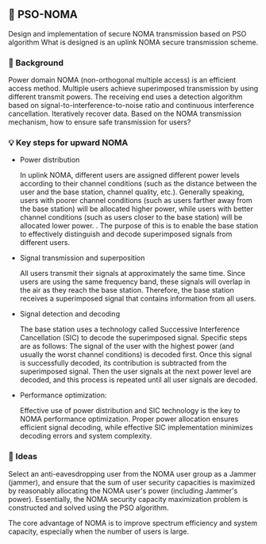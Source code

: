 ## 📨 PSO-NOMA

Design and implementation of secure NOMA transmission based on PSO algorithm
What is designed is an uplink NOMA secure transmission scheme.

### 📄 Background

Power domain NOMA (non-orthogonal multiple access) is an efficient access method. Multiple users achieve superimposed transmission by using different transmit powers. The receiving end uses a detection algorithm based on signal-to-interference-to-noise ratio and continuous interference cancellation.
Iteratively recover data. Based on the NOMA transmission mechanism, how to ensure safe transmission for users?

### 💡 Key steps for upward NOMA

- Power distribution

     In uplink NOMA, different users are assigned different power levels according to their channel conditions (such as the distance between the user and the base station, channel quality, etc.). Generally speaking, users with poorer channel conditions (such as users farther away from the base station) will be allocated higher power, while users with better channel conditions (such as users closer to the base station) will be allocated lower power. . The purpose of this is to enable the base station to effectively distinguish and decode superimposed signals from different users.

- Signal transmission and superposition

     All users transmit their signals at approximately the same time. Since users are using the same frequency band, these signals will overlap in the air as they reach the base station. Therefore, the base station receives a superimposed signal that contains information from all users.

- Signal detection and decoding

     The base station uses a technology called Successive Interference Cancellation (SIC) to decode the superimposed signal. Specific steps are as follows:
     The signal of the user with the highest power (and usually the worst channel conditions) is decoded first.
     Once this signal is successfully decoded, its contribution is subtracted from the superimposed signal.
     Then the user signals at the next power level are decoded, and this process is repeated until all user signals are decoded.

- Performance optimization:

     Effective use of power distribution and SIC technology is the key to NOMA performance optimization. Proper power allocation ensures efficient signal decoding, while effective SIC implementation minimizes decoding errors and system complexity.

### 🤔 Ideas

Select an anti-eavesdropping user from the NOMA user group as a Jammer (jammer), and ensure that the sum of user security capacities is maximized by reasonably allocating the NOMA user's power (including Jammer's power). Essentially, the NOMA security capacity maximization problem is constructed and solved using the PSO algorithm.

The core advantage of NOMA is to improve spectrum efficiency and system capacity, especially when the number of users is large.

<!-- ### 仿真应用场景

通过引入一个反窃听用户作为Jammer来增加通信的安全性，在每个簇中配置三个用户，其中一个用户将充当干扰机（Jammer）的角色。

#### 用户簇配置：

- **簇1：混合需求用户组（城市中心和近郊）**
  - **用户1**（高需求数据用户）：
    - 地理位置距离基站：100 m
    - 设备天线增益：15 dBi
    - 需求数据率：10 Mbps
    - 信道增益：-100 dB
  - **用户2**（中等需求数据用户）：
    - 地理位置距离基站：200 m
    - 设备天线增益：12 dBi
    - 需求数据率：5 Mbps
    - 信道增益：-105 dB
  - **用户3**（Jammer）：
    - 地理位置距离基站：150 m
    - 设备天线增益：13 dBi
    - 需求数据率：不适用（作为干扰源）
    - 信道增益：-105 dB

- **簇2：远距离用户组（郊区和偏远地区）**
  - **用户4**（中等需求数据用户）：
    - 地理位置距离基站：500 m
    - 设备天线增益：10 dBi
    - 需求数据率：3 Mbps
    - 信道增益：-115 dB
  - **用户5**（低需求数据用户）：
    - 地理位置距离基站：700 m
    - 设备天线增益：20 dBi
    - 需求数据率：1 Mbps
    - 信道增益：-120 dB
  - **用户6**（Jammer）：
    - 地理位置距离基站：550 m
    - 设备天线增益：11 dBi
    - 需求数据率：不适用（作为干扰源）
    - 信道增益：-125 dB

#### 系统参数和目标：

- 卫星下行链路总功率：15-40 Watts
- 噪声功率谱密度：-174 dBm/Hz
- 系统带宽：20 MHz
- 路径损耗模型：自由空间路径损失模型
- 功率分配目标：最大化系统的安全容量，同时保持每个非Jammer用户的需求数据率得到满足。

#### PSO算法配置：

- 粒子数：40
- 最大迭代次数：150
- 惯性权重（w）：0.7
- 个体学习因子（c1）：2.0
- 社会学习因子（c2）：2.0
- 速度限制：[-1, 1] 倍的功率范围

### 研究方法：

1. **初始化**：
   - 为每个用户随机分配初始功率，包括Jammer。
2. **评估**：
   - 计算当前功率分配下的系统安全容量，同时确保非Jammer用户的数据需求得到满足。
3. **更新**：
   - 根据PSO算法更新每个粒子的位置和速度。
4. **迭代**：
   - 重复评估和更新步骤，直到达到最大迭代次数或找到满意的解。

这种场景设计考虑了安全通信的需求，并且引入了干扰机的概念，增强了系统的安全性。通过PSO算法优化，您可以研究不同功率分配策略对系统安全容量的影响。

#### 1. 定义优化变量

在这个问题中，每个粒子的位置向量代表一种功率分配方案。对于六个用户，包括两个干扰源，向量可能看起来像这样：

\[ P = [p_1, p_2, p_3, p_4, p_5, p_6] \]

其中 \( p_i \) 是第 \( i \) 个用户的功率分配，\( p_3 \) 和 \( p_6 \) 分别是簇1和簇2中的干扰机分配的功率。

#### 2. 设计目标函数

目标函数应该反映出您希望优化的指标——在这个场景中，是最大化上行NOMA系统的安全容量。安全容量可以根据每个用户的信号干扰加噪声比（SINR）和安全传输需求计算得出。具体地，您可以这样计算：

\[ C_i = \log_2(1 + \text{SINR}_i) \]

对于不作为干扰机的用户，\(\text{SINR}_i\) 可以这样计算：

\[ \text{SINR}_i = \frac{p_i h_i}{\sum_{j \neq i} p_j h_j + \sigma^2} \]

对于干扰机（Jammer），它们的功率分配会直接影响其他用户的SINR。

目标函数是所有非干扰机用户的安全容量之和，即：

\[ \text{maximize} \sum_{i \in \text{users, } i \neq \text{jammers}} C_i \]

#### 3. 约束条件

- **功率约束**：所有用户的功率总和不能超过总功率，即：

\[ \sum_{i=1}^6 p_i \leq P_{\text{total}} \]

- **功率非负性约束**：

\[ p_i \geq 0, \forall i \]

- **最小数据速率要求**：对于每个非干扰机用户，他们的数据速率必须满足最低需求，这可以通过他们的SINR来确保。

#### 4. PSO算法实现

- **初始化**：随机生成一定数量的粒子，每个粒子包含一组功率分配 \( P \)。
- **迭代优化**：
  - 对每个粒子，计算其目标函数值。
  - 更新每个粒子的个体最优和全局最优。
  - 更新粒子的速度和位置。
- **终止条件**：当达到最大迭代次数或全局最优在一定迭代内没有显著改进时停止。

#### 5. 分析和验证

- 分析最终的功率分配方案是否符合所有约束条件。
- 验证该方案是否真正达到了预期的最大安全容量。

> 仿真场景中，位置距离、天线增益、需求数据率、信道增益等参数对于设计和优化非正交多址接入（NOMA）系统中的功率分配具有重要的作用。下面详细解释每个参数的用途和它们在功率分配以及PSO算法中的重要性：

#### 1. 位置距离（Distance from Base Station）

位置距离影响信号传播的衰减。在卫星或通信系统中，信号衰减通常与距离的平方或更高次幂成正比（根据自由空间路径损失模型或其他更复杂的传播模型）。因此，距离信息用来计算信道增益或路径损失，影响到功率分配策略的设计。

#### 2. 天线增益（Antenna Gain）

天线增益描述了天线集中信号能量的能力。高增益天线能更有效地发送和接收远距离信号，减少所需的传输功率或提高接收信号的质量。在功率分配中，天线增益直接影响到所需的最小功率水平，以保证足够的信号质量。

#### 3. 需求数据率（Required Data Rate）

每个用户的需求数据率定义了他们的服务质量需求（QoS）。在设计功率分配策略时，必须确保每个用户至少获得其需求的数据率，这是功率分配的基本约束条件之一。这直接关系到用户的满意度和系统的性能评价。

#### 4. 信道增益（Channel Gain）

信道增益反映了用户与基站之间的信号衰减程度，可能包括路径损失、阴影衰落和多径衰落等因素。这是评估每个用户SINR的关键参数，进而影响数据传输的可靠性和速率。在计算每个用户的SINR时，需要考虑信道增益、分配的功率以及其他用户的干扰。

#### 将这些参数整合应用到PSO算法：

- **信道模型构建**：基于位置距离和信道增益，构建每个用户的信道衰减模型。
- **功率分配的目标函数**：利用天线增益和信道增益计算每个用户的接收功率，进而计算SINR和数据率，以确保每个用户的需求数据率得到满足。
- **优化过程**：通过PSO算法搜索功率分配的最优解，使得系统的总体性能最优化，如最大化总数据率或最大化安全容量，同时考虑到每个用户的服务质量需求。

通过对这些参数的精确计算和合理应用，可以有效地设计出一个既考虑实际通信环境又满足用户需求的功率分配策略。这不仅提高了系统的效率，还能保障用户体验和系统的公平性。 -->


